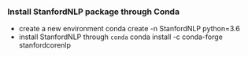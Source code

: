 ### Install StanfordNLP package through Conda

- create a new environment
    conda create -n StanfordNLP python=3.6
- install StanfordNLP through `conda`
    conda install -c conda-forge stanfordcorenlp
